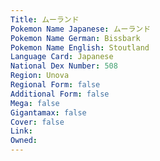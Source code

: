 ```yaml
---
﻿Title: ムーランド
Pokemon Name Japanese: ムーランド
Pokemon Name German: Bissbark
Pokemon Name English: Stoutland
Language Card: Japanese
National Dex Number: 508
Region: Unova
Regional Form: false
Additional Form: false
Mega: false
Gigantamax: false
Cover: false
Link: 
Owned: 
---
```

